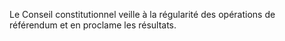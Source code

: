 Le Conseil constitutionnel veille à la régularité des opérations de référendum et en proclame les résultats.
